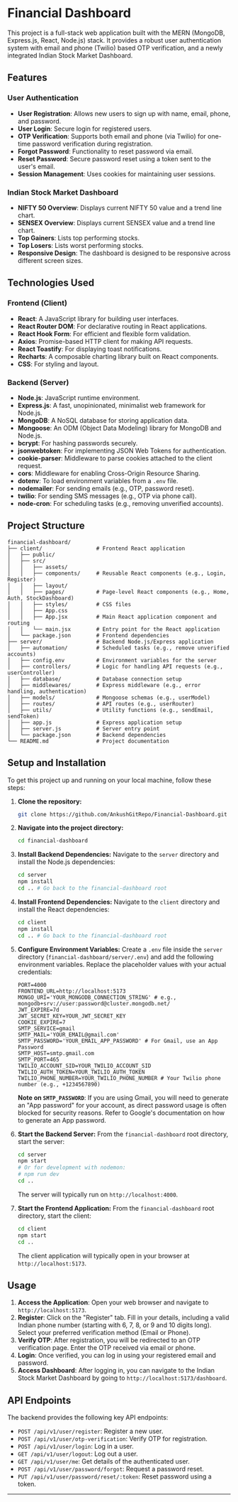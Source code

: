 # Financial Dashboard

This project is a full-stack web application built with the MERN (MongoDB, Express.js, React, Node.js) stack. It provides a robust user authentication system with email and phone (Twilio) based OTP verification, and a newly integrated Indian Stock Market Dashboard.

## Features

### User Authentication
- **User Registration**: Allows new users to sign up with name, email, phone, and password.
- **User Login**: Secure login for registered users.
- **OTP Verification**: Supports both email and phone (via Twilio) for one-time password verification during registration.
- **Forgot Password**: Functionality to reset password via email.
- **Reset Password**: Secure password reset using a token sent to the user's email.
- **Session Management**: Uses cookies for maintaining user sessions.

### Indian Stock Market Dashboard
- **NIFTY 50 Overview**: Displays current NIFTY 50 value and a trend line chart.
- **SENSEX Overview**: Displays current SENSEX value and a trend line chart.
- **Top Gainers**: Lists top performing stocks.
- **Top Losers**: Lists worst performing stocks.
- **Responsive Design**: The dashboard is designed to be responsive across different screen sizes.

## Technologies Used

### Frontend (Client)
- **React**: A JavaScript library for building user interfaces.
- **React Router DOM**: For declarative routing in React applications.
- **React Hook Form**: For efficient and flexible form validation.
- **Axios**: Promise-based HTTP client for making API requests.
- **React Toastify**: For displaying toast notifications.
- **Recharts**: A composable charting library built on React components.
- **CSS**: For styling and layout.

### Backend (Server)
- **Node.js**: JavaScript runtime environment.
- **Express.js**: A fast, unopinionated, minimalist web framework for Node.js.
- **MongoDB**: A NoSQL database for storing application data.
- **Mongoose**: An ODM (Object Data Modeling) library for MongoDB and Node.js.
- **bcrypt**: For hashing passwords securely.
- **jsonwebtoken**: For implementing JSON Web Tokens for authentication.
- **cookie-parser**: Middleware to parse cookies attached to the client request.
- **cors**: Middleware for enabling Cross-Origin Resource Sharing.
- **dotenv**: To load environment variables from a `.env` file.
- **nodemailer**: For sending emails (e.g., OTP, password reset).
- **twilio**: For sending SMS messages (e.g., OTP via phone call).
- **node-cron**: For scheduling tasks (e.g., removing unverified accounts).

## Project Structure

```
financial-dashboard/
├── client/                 # Frontend React application
│   ├── public/
│   ├── src/
│   │   ├── assets/
│   │   ├── components/     # Reusable React components (e.g., Login, Register)
│   │   ├── layout/
│   │   ├── pages/          # Page-level React components (e.g., Home, Auth, StockDashboard)
│   │   ├── styles/         # CSS files
│   │   ├── App.css
│   │   ├── App.jsx         # Main React application component and routing
│   │   └── main.jsx        # Entry point for the React application
│   └── package.json        # Frontend dependencies
├── server/                 # Backend Node.js/Express application
│   ├── automation/         # Scheduled tasks (e.g., remove unverified accounts)
│   ├── config.env          # Environment variables for the server
│   ├── controllers/        # Logic for handling API requests (e.g., userController)
│   ├── database/           # Database connection setup
│   ├── middlewares/        # Express middleware (e.g., error handling, authentication)
│   ├── models/             # Mongoose schemas (e.g., userModel)
│   ├── routes/             # API routes (e.g., userRouter)
│   ├── utils/              # Utility functions (e.g., sendEmail, sendToken)
│   ├── app.js              # Express application setup
│   ├── server.js           # Server entry point
│   └── package.json        # Backend dependencies
└── README.md               # Project documentation
```

## Setup and Installation

To get this project up and running on your local machine, follow these steps:

1.  **Clone the repository:**
    ```bash
    git clone https://github.com/AnkushGitRepo/Financial-Dashboard.git
    ```

2.  **Navigate into the project directory:**
    ```bash
    cd financial-dashboard
    ```

3.  **Install Backend Dependencies:**
    Navigate to the `server` directory and install the Node.js dependencies:
    ```bash
    cd server
    npm install
    cd .. # Go back to the financial-dashboard root
    ```

4.  **Install Frontend Dependencies:**
    Navigate to the `client` directory and install the React dependencies:
    ```bash
    cd client
    npm install
    cd .. # Go back to the financial-dashboard root
    ```

5.  **Configure Environment Variables:**
    Create a `.env` file inside the `server` directory (`financial-dashboard/server/.env`) and add the following environment variables. Replace the placeholder values with your actual credentials:

    ```env
    PORT=4000
    FRONTEND_URL=http://localhost:5173
    MONGO_URI='YOUR_MONGODB_CONNECTION_STRING' # e.g., mongodb+srv://user:password@cluster.mongodb.net/
    JWT_EXPIRE=7d
    JWT_SECRET_KEY=YOUR_JWT_SECRET_KEY
    COOKIE_EXPIRE=7
    SMTP_SERVICE=gmail
    SMTP_MAIL='YOUR_EMAIL@gmail.com'
    SMTP_PASSWORD='YOUR_EMAIL_APP_PASSWORD' # For Gmail, use an App Password
    SMTP_HOST=smtp.gmail.com
    SMTP_PORT=465
    TWILIO_ACCOUNT_SID=YOUR_TWILIO_ACCOUNT_SID
    TWILIO_AUTH_TOKEN=YOUR_TWILIO_AUTH_TOKEN
    TWILIO_PHONE_NUMBER=YOUR_TWILIO_PHONE_NUMBER # Your Twilio phone number (e.g., +1234567890)
    ```
    **Note on `SMTP_PASSWORD`**: If you are using Gmail, you will need to generate an "App password" for your account, as direct password usage is often blocked for security reasons. Refer to Google's documentation on how to generate an App password.

6.  **Start the Backend Server:**
    From the `financial-dashboard` root directory, start the server:
    ```bash
    cd server
    npm start
    # Or for development with nodemon:
    # npm run dev
    cd ..
    ```
    The server will typically run on `http://localhost:4000`.

7.  **Start the Frontend Application:**
    From the `financial-dashboard` root directory, start the client:
    ```bash
    cd client
    npm start
    cd ..
    ```
    The client application will typically open in your browser at `http://localhost:5173`.

## Usage

1.  **Access the Application**: Open your web browser and navigate to `http://localhost:5173`.
2.  **Register**: Click on the "Register" tab. Fill in your details, including a valid Indian phone number (starting with 6, 7, 8, or 9 and 10 digits long). Select your preferred verification method (Email or Phone).
3.  **Verify OTP**: After registration, you will be redirected to an OTP verification page. Enter the OTP received via email or phone.
4.  **Login**: Once verified, you can log in using your registered email and password.
5.  **Access Dashboard**: After logging in, you can navigate to the Indian Stock Market Dashboard by going to `http://localhost:5173/dashboard`.

## API Endpoints

The backend provides the following key API endpoints:

-   `POST /api/v1/user/register`: Register a new user.
-   `POST /api/v1/user/otp-verification`: Verify OTP for registration.
-   `POST /api/v1/user/login`: Log in a user.
-   `GET /api/v1/user/logout`: Log out a user.
-   `GET /api/v1/user/me`: Get details of the authenticated user.
-   `POST /api/v1/user/password/forgot`: Request a password reset.
-   `PUT /api/v1/user/password/reset/:token`: Reset password using a token.

---
